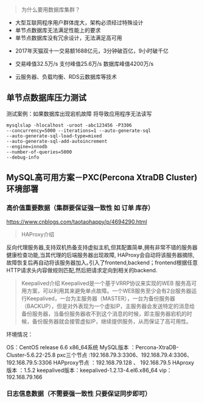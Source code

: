 > 为什么要用数据库集群？

- 大型互联网程序用户群体庞大，架构必须经过特殊设计
- 单节点数据库无法满足性能上的要求
- 单节点数据库没有冗余设计，无法满足高可用

* 2017年天猫双十一交易额1688亿元，3分钟破百亿，9小时破千亿

* 交易峰值32.5万/s 支付峰值25.6万/s 数据库峰值4200万/s

* 云服务器、负载均衡、RDS云数据库等技术

## 单节点数据库压力测试

测试案例：如果数据库出现宕机故障 将导致应用程序无法读写
```
mysqlslap -hlocalhost -uroot -abc123456 -P3306
--concurrency=5000 --iterations=1 --auto-generate-sql
--auto-generate-sql-load-type=mixed
--auto-generate-sql-add-autoincrement
--engine=innodb
--number-of-queries=5000
--debug-info
```

## MySQL高可用方案－PXC(Percona XtraDB Cluster)环境部署

### 高价值重要数据（集群要保证强一致性 如 订单 库存）
https://www.cnblogs.com/taotaohappy/p/4694290.html
> HAProxy介绍

反向代理服务器,支持双机热备支持虚拟主机,但其配置简单,拥有非常不错的服务器健康检查功能,当其代理的后端服务器出现故障, HAProxy会自动将该服务器摘除,故障恢复后再自动将该服务器加入｡引入了frontend,backend；frontend根据任意 HTTP请求头内容做规则匹配,然后把请求定向到相关的backend.

> Keepalived介绍
Keepalived是一个基于VRRP协议来实现的WEB 服务高可用方案，可以利用其来避免单点故障。一个WEB服务至少会有2台服务器运行Keepalived，一台为主服务器（MASTER），一台为备份服务器（BACKUP），但是对外表现为一个虚拟IP，主服务器会发送特定的消息给备份服务器，当备份服务器收不到这个消息的时候，即主服务器宕机的时候，备份服务器就会接管虚拟IP，继续提供服务，从而保证了高可用性。

环境情况：

OS：CentOS release 6.6 x86_64系统
MySQL版本     ：Percona-XtraDB-Cluster-5.6.22-25.8
pxc三个节点    :192.168.79.3:3306、192.168.79.4:3306、192.168.79.5:3306
HAPproxy节点 ：192.168.79.128 、 192.168.79.5
HAproxy版本   ：1.5.2
keepalived版本：keepalived-1.2.13-4.el6.x86_64 vip：192.168.79.166


### 日志信息数据（不需要强一致性 只要保证同步即可）




